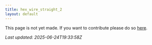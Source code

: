 ```yaml
---
title: hex_wire_straight_2
layout: default
---
```


This page is not yet made. If you want to contribute please do so [here](https://github.com/CrazyH2/Bigstone/blob/wiki/components/hex_wire_straight_2.md).

_Last updated: 2025-06-24T19:33:58Z_
